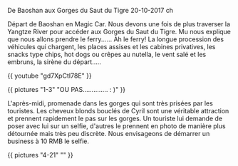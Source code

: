 De Baoshan aux Gorges du Saut du Tigre
20-10-2017
ch

Départ de Baoshan en Magic Car. Nous devons une fois de plus traverser la Yangtze River pour accéder aux Gorges du Saut du Tigre. Mu nous explique que nous allons prendre le ferry...... Ah le ferry! La longue procession des véhicules qui chargent, les places assises et les cabines privatives, les snacks type chips, hot dogs ou crêpes au nutella, le vent salé et les embruns, la sirène du départ.....

<div class="center">
  {{ youtube "gd7XpCtI78E" }}
</div>

{{ pictures "1-3" "OU PAS.............. : )" }}


L'après-midi, promenade dans les gorges qui sont très prisées par les touristes. Les cheveux blonds bouclés de Cyril sont une véritable attraction et prennent rapidement le pas sur les gorges. Un touriste lui demande de poser avec lui sur un selfie, d'autres le prennent en photo de manière plus détournée mais très peu discrète. Nous envisageons de démarrer un business à 10 RMB le selfie.


{{ pictures "4-21" "" }}




